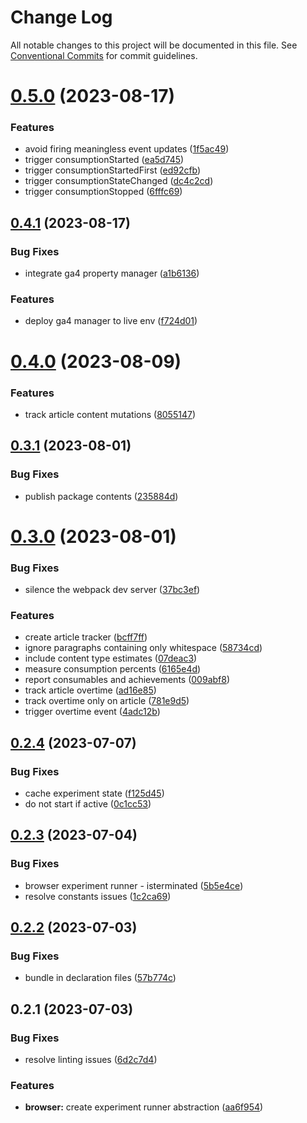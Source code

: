 # Change Log

All notable changes to this project will be documented in this file.
See [Conventional Commits](https://conventionalcommits.org) for commit guidelines.

# [0.5.0](https://github.com/optimics/analytics/compare/v0.4.1...v0.5.0) (2023-08-17)


### Features

* avoid firing meaningless event updates ([1f5ac49](https://github.com/optimics/analytics/commit/1f5ac4945deae491758790761bd8a4f5fb23a413))
* trigger consumptionStarted ([ea5d745](https://github.com/optimics/analytics/commit/ea5d74592970fbebf6a05d68ecf72058baa2efc5))
* trigger consumptionStartedFirst ([ed92cfb](https://github.com/optimics/analytics/commit/ed92cfb21c4234309fa1466cd4b1c88efb657c87))
* trigger consumptionStateChanged ([dc4c2cd](https://github.com/optimics/analytics/commit/dc4c2cd69f2fe90e6acabf152f58dbe153171cd1))
* trigger consumptionStopped ([6fffc69](https://github.com/optimics/analytics/commit/6fffc69166b94c446cb3d18295af512d31a10431))





## [0.4.1](https://github.com/optimics/analytics/compare/v0.4.0...v0.4.1) (2023-08-17)


### Bug Fixes

* integrate ga4 property manager ([a1b6136](https://github.com/optimics/analytics/commit/a1b61364b114d9af48aa77032fb9af067d7839c8))


### Features

* deploy ga4 manager to live env ([f724d01](https://github.com/optimics/analytics/commit/f724d01f2718dc315949ff1856d6c2dbc6373592))





# [0.4.0](https://github.com/optimics/analytics/compare/v0.3.1...v0.4.0) (2023-08-09)


### Features

* track article content mutations ([8055147](https://github.com/optimics/analytics/commit/8055147c08e8e9f1fb293c06ca818dc4f600f116))





## [0.3.1](https://github.com/optimics/analytics/compare/v0.3.0...v0.3.1) (2023-08-01)


### Bug Fixes

* publish package contents ([235884d](https://github.com/optimics/analytics/commit/235884d156d189de39b14eabade3cebb45e19eff))





# [0.3.0](https://github.com/optimics/analytics/compare/v0.2.4...v0.3.0) (2023-08-01)


### Bug Fixes

* silence the webpack dev server ([37bc3ef](https://github.com/optimics/analytics/commit/37bc3efb306f4fd8e0e80602e41f3403027afa64))


### Features

* create article tracker ([bcff7ff](https://github.com/optimics/analytics/commit/bcff7ffb0e9cf335cb9a20224ac972b9958b2f87))
* ignore paragraphs containing only whitespace ([58734cd](https://github.com/optimics/analytics/commit/58734cd1c1a7c8c80af1a96c8e00ff3c0d58eee4))
* include content type estimates ([07deac3](https://github.com/optimics/analytics/commit/07deac3d921980e134fe3ecf772a3896da8e60ee))
* measure consumption percents ([6165e4d](https://github.com/optimics/analytics/commit/6165e4d4f57957932276e870d8de20395a0bd4ee))
* report consumables and achievements ([009abf8](https://github.com/optimics/analytics/commit/009abf8b5ee148f7f936d2105daadeac13975f60))
* track article overtime ([ad16e85](https://github.com/optimics/analytics/commit/ad16e850cb6c033e2085a326f6e451bb4c9f7328))
* track overtime only on article ([781e9d5](https://github.com/optimics/analytics/commit/781e9d56c7da3a806f831040fea7bd5a6553f2f9))
* trigger overtime event ([4adc12b](https://github.com/optimics/analytics/commit/4adc12b2e8a7b0f221b572476b741c0d3138d652))





## [0.2.4](https://github.com/optimics/analytics/compare/v0.2.3...v0.2.4) (2023-07-07)


### Bug Fixes

* cache experiment state ([f125d45](https://github.com/optimics/analytics/commit/f125d45e5518a851db10f96ac33c24c0e398042c))
* do not start if active ([0c1cc53](https://github.com/optimics/analytics/commit/0c1cc5332ae1faf2d629885a985eb4fbcc005fbe))





## [0.2.3](https://github.com/optimics/analytics/compare/v0.2.2...v0.2.3) (2023-07-04)


### Bug Fixes

* browser experiment runner - isterminated ([5b5e4ce](https://github.com/optimics/analytics/commit/5b5e4ce38cbf46c772f2168b6ce0f72ae2a9f3a0))
* resolve constants issues ([1c2ca69](https://github.com/optimics/analytics/commit/1c2ca69b89de8b950800b80e772bd761781ef6c1))





## [0.2.2](https://github.com/optimics/analytics/compare/v0.2.1...v0.2.2) (2023-07-03)


### Bug Fixes

* bundle in declaration files ([57b774c](https://github.com/optimics/analytics/commit/57b774ca9b7c0f330ea53ffe22bfa44c85eed9f8))





## 0.2.1 (2023-07-03)


### Bug Fixes

* resolve linting issues ([6d2c7d4](https://github.com/optimics/analytics/commit/6d2c7d48c383f4ed2f0bebb0281b9e824b0c61b2))


### Features

* **browser:** create experiment runner abstraction ([aa6f954](https://github.com/optimics/analytics/commit/aa6f9547b12a8851f3deb67ea240566470dcfeda))
